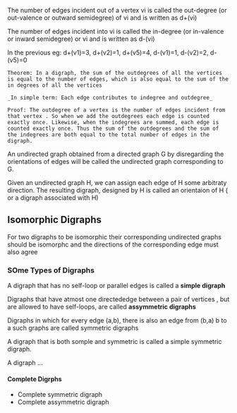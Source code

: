 The number of edges incident out of a vertex vi is called the out-degree (or out-valence or outward semidegree) of vi and is written as d+(vi)

The number of edges incident into vi is called the in-degree (or in-valence or inward semidegree) or vi and is written as d-(vi)

In the previous eg: d+(v1)=3, d+(v2)=1, d+(v5)=4, d-(v1)=1, d-(v2)=2, d-(v5)=0

```
Theorem: In a digraph, the sum of the outdegrees of all the vertices is equal to the number of edges, which is also equal to the sum of the in degrees of all the vertices

_In simple term: Each edge contributes to indegree and outdegree_

Proof: The outdegree of a vertex is the number of edges incident from that vertex . So when we add the outdegrees each edge is counted exactly once. Likewise, when the indegrees are summed, each edge is counted exactly once. Thus the sum of the outdegrees and the sum of the indegrees are both equal to the total number of edges in the digraph.
```

An undirected graph obtained from a directed graph G by disregarding the orientations of edges will be called the undirected graph corresponding to G.

Given an undirected graph H, we can assign each edge of H some arbitraty direction. The resulting digraph, designed by H is called an orientaion of H ( or a digraph associated with H)

## Isomorphic Digraphs
For two digraphs to be isomorphic their corresponding undirected graphs should be isomorphc and the directions of the corresponding edge must also agree

### SOme Types of Digraphs
A digraph that has no self-loop or parallel edges is called a __simple digraph__

Digraphs that have atmost one directededge between a pair of vertices , but are allowed to have self-loops, are called __assymmetric digraphs__

Digraphs in which for every edge (a,b), there is also an edge from (b,a) b to a such graphs are called symmetric digraphs

A digraph that is both somple and symmetric is called a simple symmetric digraph.

A digraph ...

#### Complete Digrphs
- Complete symmetric digraph
- Complete assymmetric digraph

